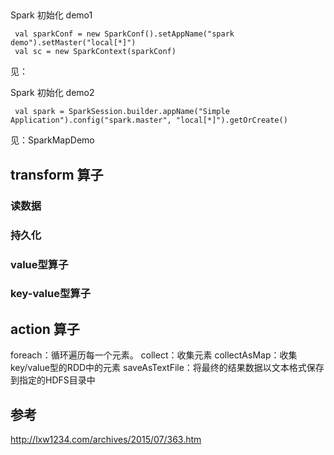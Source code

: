 ##
Spark 初始化 demo1
```
 val sparkConf = new SparkConf().setAppName("spark demo").setMaster("local[*]")
 val sc = new SparkContext(sparkConf)
```
见：

Spark 初始化 demo2
```
 val spark = SparkSession.builder.appName("Simple Application").config("spark.master", "local[*]").getOrCreate()
```
见：SparkMapDemo



## transform 算子

### 读数据
### 持久化
### value型算子
### key-value型算子


## action 算子

foreach：循环遍历每一个元素。
collect：收集元素
collectAsMap：收集key/value型的RDD中的元素
saveAsTextFile：将最终的结果数据以文本格式保存到指定的HDFS目录中


## 参考
http://lxw1234.com/archives/2015/07/363.htm

